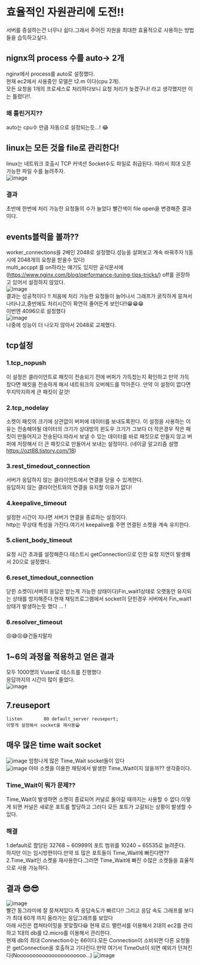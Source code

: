 # 효율적인 자원관리에 도전!!  
서버를 증설하는건 너무나 쉽다.그래서 주어진 자원을 최대한 효율적으로 사용하는 방법들을 습득하고싶다.  


## nignx의 process 수를 auto-> 2개 
  nginx에서 process를 auto로 설정했다.  
  현재 ec2에서 사용중인 모델은 t2.m 이다(cpu 2개).   
  모든 요청을 1개의 프로세스로 처리하다보니 요청 처리가 늦겠구나! 라고 생각했지만 이는 틀렸다!!.    
### 왜 틀린거지??
  auto는 cpu수 만큼 자동으로 설정되는듯...! 😂
  
## linux는 모든 것을 file로 관리한다!
  linux는 네트워크 호출시 TCP 커넥션 Socket수도 파일로 취급된다.
  따라서 최대 오픈 가능한 파일 수를 늘려주자.   
![image](https://user-images.githubusercontent.com/67067346/161112315-ce682e0f-988f-434e-b5e6-98e11277648e.png)
### 결과
  초반에 한번에 처리 가능한 요청들의 수가 늘었다 빨간색이 file open을 변경해준  결과이다.   
  
## events블럭을 볼까??
  worker_connections을 2배인 2048로 설정했다.성능을 살펴보고 계속 바꿔주자 !(동시에 2048개의 요청을 받을수 있다)  
  multi_accppt 를 on하라는 얘기도 있지만 공식문서에 (https://www.nginx.com/blog/performance-tuning-tips-tricks/) off를 권장하고 있어서 설정하지 않았다.   
  ![image](https://user-images.githubusercontent.com/67067346/161117726-b4894c5c-b006-491b-b6c4-bfe0a06061ed.png)   
   결과는 성공적이다 !! 처음에 처리 가능한 요청들이 늘어나서 그래프가 굵직하게 뭉쳐서 나타나고,중반에도 처리시간이 확연히 줄어든게 보인다!!😁😁😁  
   이번엔 4096으로 설정했다   
   ![image](https://user-images.githubusercontent.com/67067346/161124336-a4fed6b7-2ef7-44c7-96ec-0b8a1ae799b6.png)  
   나중에 성능이 더 나오지 않아서 2048로 교체했다.  
   
 ## tcp설정
### 1.tcp_nopush 
이 설정은 클라이언트로 패킷이 전송되기 전에 버퍼가 가득찼는지 확인하고 만약 가득 찼다면   패킷을 전송하게 해서 네트워크의 오버헤드를 막아준다.  만약 이 설정이 없다면 무지막지하게 큰 패킷이 갈것!    
### 2.tcp_nodelay 
소켓이 패킷의 크기에 상관없이 버퍼에 데이터를 보내도록한다.  이 설정을 사용하는 이유는 전송해야될 데이터의 크기가 상대방의 윈도우 크기가 그보다 더 작은경우 작은 패킷이 만들어지고 전송된다.따라서 보낼 수 있는 데이터를 바로    패킷으로 만들지 않고 버퍼에 저장해서 더 큰 패킷으로 만들어서 보내는 설정이다.  (네이글 알고리즘 설명 https://ozt88.tistory.com/18)   
### 3.rest_timedout_connection 
서버가 응답하지 않는 클라이언트에서 연결을 닫을 수 있게한다.  
응답하지 않는 클라이언트와의 연결을 유지할 이유가 없다!  
### 4.keepalive_timeout
 설정한 시간이 지나면 서버가 연결을 종료하는 설정이다.  
 http는 무상태 특성을 가진다.여기서 keepalive를 주면 연결된 소켓을 계속 유지한다.
 
### 5.client_body_timeout
  요청 시간 초과를 설정해준다.테스트시  getConnection으로 인한 요청 지연이 발생해서 20으로 설정했다.
  
### 6.reset_timedout_connection
  닫힌 소켓이(서버의 응답은 받는게 가능한 상태이다)Fin_wait1상태로 오랫동안 유지되는 상태를 방지해준다.현재 채팅프로그램에서 socket이 닫힌경우 서버에서 Fin_wait1 상태가 발생하는듯 했다 ... !
  
### 6.resolver_timeout 
  😣😅😣😅건들지말자
  
## 1~6의 과정을 적용하고 얻은 결과
  모두 1000명의 Vuser로 테스트를 진행했다   
  응답까지의 시간이 많이 줄었다.   
![image](https://user-images.githubusercontent.com/67067346/161141817-0dc49a23-0717-41a0-8575-059c7b4c4e99.png)

## 7.reuseport
    listen        80 default_server reuseport;  
    이렇게 설정해서 socket을 재사용😁
    
    
    
    
## 매우 많은 time wait socket
  ![image](https://user-images.githubusercontent.com/67067346/161150435-94463d25-516f-497b-bd8d-3003537b94c7.png)
  엄청나게 많은 Time_Wait socket들이 있다   
  ![image](https://user-images.githubusercontent.com/67067346/161150631-c8b9971b-b3ea-4f94-9e1f-0e1e51ec78a8.png)
  아마 소켓을 이용한 채팅에서 발생한 Time_Wait이지 않을까?? 생각중이다.   
### Time_Wait이 뭐가 문제??
  Time_Wait이 발생하면 소켓이 종료되어 커널로 돌아갈 때까지는 사용할 수 없다.이렇게 되면 커널은 새로운 포트를 할당하고 그러다 모든 포트가 고갈되는 상황이 발생할 수 있다.
### 해결 
  1.default로 할당된 32768 ~ 60999의 포트 범위를 10240 ~ 65535로 늘려준다.  
   하지만 이는 임시방편이다.만약 또 많은 포트들이 Time_Wait에 빠진다면??   
  2.Time_Wait인 소켓을 재사용한다.그러면 Time_Wait에 빠진 수많은 소켓들을 효율적으로 사용 가능하다.


## 결과 😎😎 
  ![image](https://user-images.githubusercontent.com/67067346/161159732-67151696-bcf0-4817-9f73-9bcb867fefa2.png)     
  빨간 동그라미에 잘 뭉쳐져있다.즉 응답속도가 빠르다!! 그리고 응답 속도 그래프를 보다가 최대 60개 까지 올라가는 응답그래프를 보았다  
  아래 사진은 캡쳐타이밍을 못맞췄다😆  현재 로드 밸런서를 이용해서 2대의 ec2를 관리하고 1대의 db를 t2.micro를 이용해서 관리한다.  
  현재 db의 최대 Connection수는 66이다.모든 Connection이 소비되면 다른 요청들은 getConnection을 호출하고 기다린다.만약 여기서  TimeOut이 되면 예외가 던져진다(Noooooooooooooooooooooo...)
  ![image](https://user-images.githubusercontent.com/67067346/161159380-6ddc58fd-df2a-4a54-81b5-8a5e6e235230.png)
  






    
   



  
